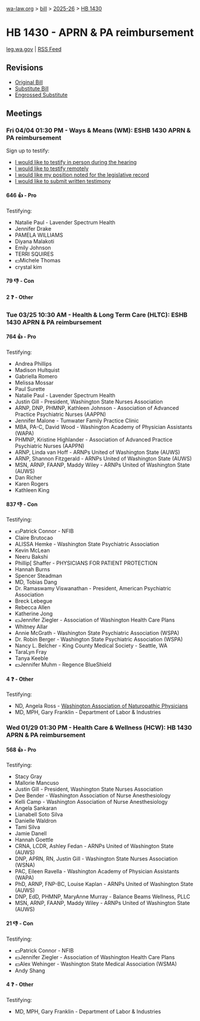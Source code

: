 [wa-law.org](/) > [bill](/bill/) > [2025-26](/bill/2025-26/) > [HB 1430](/bill/2025-26/hb/1430/)

# HB 1430 - APRN & PA reimbursement
[leg.wa.gov](https://app.leg.wa.gov/billsummary?BillNumber=1430&Year=2025&Initiative=false) | [RSS Feed](./rss.xml)

## Revisions
* [Original Bill](1/)
* [Substitute Bill](S/)
* [Engrossed Substitute](S.E/)

## Meetings
### Fri 04/04 01:30 PM - Ways & Means (WM): ESHB 1430 APRN & PA reimbursement
Sign up to testify:
* [I would like to testify in person during the hearing](https://app.leg.wa.gov/csi/Testifier/Add?chamber=House&mId=33216&aId=166796&caId=26843&tId=1)
* [I would like to testify remotely](https://app.leg.wa.gov/csi/Testifier/Add?chamber=House&mId=33216&aId=166796&caId=26843&tId=2)
* [I would like my position noted for the legislative record](https://app.leg.wa.gov/csi/Testifier/Add?chamber=House&mId=33216&aId=166796&caId=26843&tId=3)
* [I would like to submit written testimony](https://app.leg.wa.gov/csi/Testifier/Add?chamber=House&mId=33216&aId=166796&caId=26843&tId=4)

#### 646 👍 - Pro
Testifying:
* Natalie Paul - Lavender Spectrum Health
* Jennifer Drake
* PAMELA WILLIAMS
* Diyana Malakoti
* Emily Johnson
* TERRI SQUIRES
* 💵Michele Thomas
* crystal kim

#### 79 👎 - Con

#### 2 ❓ - Other

### Tue 03/25 10:30 AM - Health & Long Term Care (HLTC): ESHB 1430 APRN & PA reimbursement
#### 764 👍 - Pro
Testifying:
* Andrea Phillips
* Madison Hultquist
* Gabriella Romero
* Melissa Mossar
* Paul Surette
* Natalie Paul - Lavender Spectrum Health
* Justin Gill - President, Washington State Nurses Association
* ARNP, DNP, PHMNP, Kathleen Johnson - Association of Advanced Practice Psychiatric Nurses (AAPPN)
* Jennifer Malone - Tumwater Family Practice Clinic
* MBA, PA-C, David Wood - Washington Academy of Physician Assistants (WAPA)
* PHMNP, Kristine Highlander - Association of Advanced Practice Psychiatric Nurses (AAPPN)
* ARNP, Linda van Hoff - ARNPs United of Washington State (AUWS)
* ARNP, Shannon Fitzgerald - ARNPs United of Washington State (AUWS)
* MSN, ARNP, FAANP, Maddy Wiley - ARNPs United of Washington State (AUWS)
* Dan Richer
* Karen Rogers
* Kathleen King

#### 837 👎 - Con
Testifying:
* 💵Patrick Connor - NFIB
* Claire Brutocao
* ALISSA Hemke - Washington State Psychiatric Association
* Kevin McLean
* Neeru Bakshi
* Phillip[ Shaffer - PHYSICIANS FOR PATIENT PROTECTION
* Hannah Burns
* Spencer Steadman
* MD, Tobias Dang
* Dr. Ramaswamy Viswanathan - President, American Psychiatric Association
* Breck Lebegue
* Rebecca Allen
* Katherine Jong
* 💵Jennifer Ziegler - Association of Washington Health Care Plans
* Whitney Allar
* Annie McGrath - Washington State Psychiatric Association (WSPA)
* Dr. Robin Berger - Washington State Psychiatric Association (WSPA)
* Nancy L. Belcher - King County Medical Society - Seattle, WA
* TaraLyn Fray
* Tanya Keeble
* 💵Jennifer Muhm - Regence BlueShield

#### 4 ❓ - Other
Testifying:
* ND, Angela Ross - [Washington Association of Naturopathic Physicians](/org/washington_association_of_naturopathic_physicians/)
* MD, MPH, Gary Franklin - Department of Labor & Industries

### Wed 01/29 01:30 PM - Health Care & Wellness (HCW): HB 1430 APRN & PA reimbursement
#### 568 👍 - Pro
Testifying:
* Stacy Gray
* Mallorie Mancuso
* Justin Gill - President, Washington State Nurses Association
* Dee Bender - Washington Association of Nurse Anesthesiology
* Kelli Camp - Washington Association of Nurse Anesthesiology
* Angela Sankaran
* Lianabell Soto Silva
* Danielle Waldron
* Tami Silva
* Jamie Danell
* Hannah Goettle
* CRNA, LCDR, Ashley Fedan - ARNPs United of Washington State (AUWS)
* DNP, APRN, RN, Justin Gill - Washington State Nurses Association (WSNA)
* PAC, Eileen Ravella - Washington Academy of Physician Assistants (WAPA)
* PhD, ARNP, FNP-BC, Louise Kaplan - ARNPs United of Washington State (AUWS)
* DNP, EdD, PHMNP, MaryAnne Murray - Balance Beams Wellness, PLLC
* MSN, ARNP, FAANP, Maddy Wiley - ARNPs United of Washington State (AUWS)

#### 21 👎 - Con
Testifying:
* 💵Patrick Connor - NFIB
* 💵Jennifer Ziegler - Association of Washington Health Care Plans
* 💵Alex Wehinger - Washington State Medical Association (WSMA)
* Andy Shang

#### 4 ❓ - Other
Testifying:
* MD, MPH, Gary Franklin - Department of Labor & Industries

